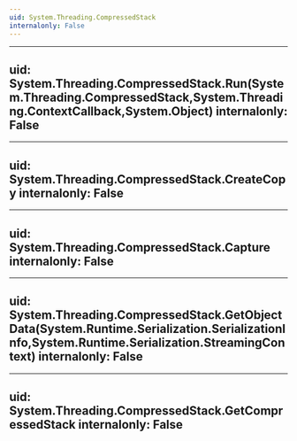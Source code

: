 ```yaml
---
uid: System.Threading.CompressedStack
internalonly: False
---
```


---
uid: System.Threading.CompressedStack.Run(System.Threading.CompressedStack,System.Threading.ContextCallback,System.Object)
internalonly: False
---

---
uid: System.Threading.CompressedStack.CreateCopy
internalonly: False
---

---
uid: System.Threading.CompressedStack.Capture
internalonly: False
---

---
uid: System.Threading.CompressedStack.GetObjectData(System.Runtime.Serialization.SerializationInfo,System.Runtime.Serialization.StreamingContext)
internalonly: False
---

---
uid: System.Threading.CompressedStack.GetCompressedStack
internalonly: False
---
